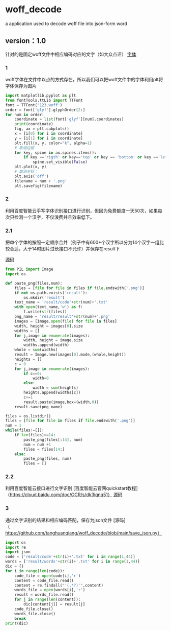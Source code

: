 # woff_decode
a application used to decode woff file into json-form word
## version：1.0
针对的是固定woff文件中相应编码对应的文字（如大众点评）
[字体](https://github.com/tanghuanqiang/woff_decode/blob/main/123.woff)
### 1
woff字体在文件中以点的方式存在，所以我们可以把woff文件中的字体利用plt将字体保存为图片
```python
import matplotlib.pyplot as plt
from fontTools.ttLib import TTFont
font = TTFont('123.woff')
order = font['glyf'].glyphOrder[2:]
for num in order:
    coordinate = list(font['glyf'][num].coordinates)
    print(coordinate)
    fig, ax = plt.subplots()    
    x = [i[0] for i in coordinate]
    y = [i[1] for i in coordinate]
    plt.fill(x, y, color="k", alpha=1)
    # 取消边框
    for key, spine in ax.spines.items():
        if key =='rigth' or key=='top' or key == 'bottom' or key =='left':
            spine.set_visible(False)
    plt.plot(x, y)
    # 取消坐标：
    plt.axis('off')
    filename = num + '.png'
    plt.savefig(filename)
```
### 2
利用百度智能云手写字体识别接口进行识别，但因为免费额度一天50次，如果每次只检测一个汉字，不仅浪费并且效率低下。
### 2.1
把单个字体的按照一定顺序合并（例子中有600+个汉字所以分为14个汉字一组比较合适，大于14时图片过长接口不允许）并保存在result下

[源码](https://github.com/tanghuanqiang/woff_decode/blob/main/Paste.py)
```python
from PIL import Image
import os

def paste_png(files,num):
    files = [file for file in files if file.endswith('.png')]
    if not os.path.exists('result'):
        os.mkdir('result')
    text_name = 'result/code'+str(num)+'.txt'
    with open(text_name,'w') as f:
        f.write(str(files))
    png_name = 'result/result'+str(num)+'.png'
    images = [Image.open(file) for file in files]
    width, height = images[0].size
    widths = []
    for j,image in enumerate(images):
        width, height = image.size
        widths.append(width)
    whole = sum(widths)
    result = Image.new(images[0].mode,(whole,height))
    heights = []
    c = 0
    for j,image in enumerate(images):
        if c==0:
            width=0
        else:
            width = sum(heights)
        heights.append(widths[c])
        c+=1
        result.paste(image,box=(width,0))
    result.save(png_name)

files = os.listdir()
files = [file for file in files if file.endswith('.png')]
num = 1
while(files!=[]):
    if len(files)>=14:
        paste_png(files[:14], num)
        num = num +1
        files = files[14:]
    else:
        paste_png(files, num)
        files = []
```
### 2.2
利用百度智能云接口进行文字识别
[百度智能云官网quickstart教程]（https://cloud.baidu.com/doc/OCR/s/dk3iqnq51）
[源码](https://github.com/tanghuanqiang/woff_decode/blob/main/self_ocr.py)
### 3
通过文字识别的结果和相应编码匹配，保存为json文件
[源码]（https://github.com/tanghuanqiang/woff_decode/blob/main/save_json.py）
```python
import os
import re
import json
code = ['result/code'+str(i)+'.txt' for i in range(1,44)]
words = ['result/words'+str(i)+'.txt' for i in range(1,44)]
dic = {}
for i in range(len(code)):
    code_file = open(code[i],'r')
    content = code_file.read()
    content = re.findall("'(.*?)'",content)
    words_file = open(words[i],'r')
    result = words_file.read()
    for j in range(len(content)):
        dic[content[j]] = result[j]
    code_file.close()
    words_file.close()
    break
print(dic)
```


